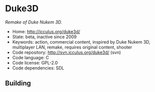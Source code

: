 # Duke3D

_Remake of Duke Nukem 3D._

- Home: http://icculus.org/duke3d/
- State: beta, inactive since 2009
- Keywords: action, commercial content, inspired by Duke Nukem 3D, multiplayer LAN, remake, requires original content, shooter
- Code repository: http://svn.icculus.org/duke3d/ (svn)
- Code language: C
- Code license: GPL-2.0
- Code dependencies: SDL

## Building
